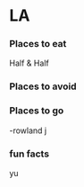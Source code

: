 # LA

### Places to eat
Half & Half
### Places to avoid

### Places to go
-rowland j
### fun facts
yu
